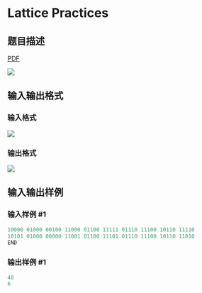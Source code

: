 # Lattice Practices

## 题目描述

[problemUrl]: https://uva.onlinejudge.org/index.php?option=com_onlinejudge&Itemid=8&category=8&page=show_problem&problem=628

[PDF](https://uva.onlinejudge.org/external/6/p687.pdf)

![](https://cdn.luogu.com.cn/upload/vjudge_pic/UVA687/b215efaf32275487fe877ad53e492220355aef21.png)

## 输入输出格式

### 输入格式

![](https://cdn.luogu.com.cn/upload/vjudge_pic/UVA687/c08149cd72d0a14f37d0acf346dd05273f66f40b.png)

### 输出格式

![](https://cdn.luogu.com.cn/upload/vjudge_pic/UVA687/94ee1dd589d973b852810f70eb35e149a1a2215d.png)

## 输入输出样例

### 输入样例 #1

```cpp
10000 01000 00100 11000 01100 11111 01110 11100 10110 11110
10101 01000 00000 11001 01100 11101 01110 11100 10110 11010
END
```


### 输出样例 #1

```cpp
40
6
```


